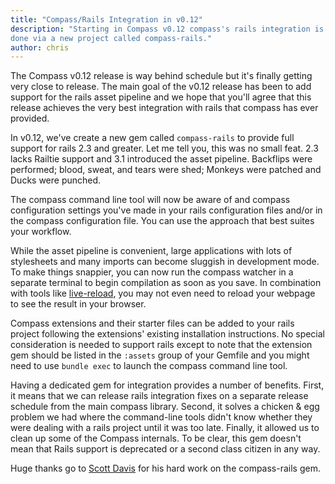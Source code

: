 ```yaml
---
title: "Compass/Rails Integration in v0.12"
description: "Starting in Compass v0.12 compass's rails integration is
done via a new project called compass-rails."
author: chris
---
```


The Compass v0.12 release is way behind schedule but it's finally getting
very close to release. The main goal of the v0.12 release has been to add
support for the rails asset pipeline and we hope that you'll agree that this
release achieves the very best integration with rails that compass has
ever provided.

In v0.12, we've create a new gem called `compass-rails` to provide full
support for rails 2.3 and greater. Let me tell you, this was no small
feat. 2.3 lacks Railtie support and 3.1 introduced the asset pipeline.
Backflips were performed; blood, sweat, and tears were shed; Monkeys
were patched and Ducks were punched.

The compass command line tool will now be aware of and compass
configuration settings you've made in your rails configuration files
and/or in the compass configuration file.  You can use the approach that
best suites your workflow.

While the asset pipeline is convenient, large applications with lots of
stylesheets and many imports can become sluggish in development mode. To
make things snappier, you can now run the compass watcher in a separate
terminal to begin compilation as soon as you save. In combination with
tools like [live-reload](https://github.com/mockko/livereload), you may
not even need to reload your webpage to see the result in your browser.

Compass extensions and their starter files can be added to your rails
project following the extensions' existing installation instructions.
No special consideration is needed to support rails except to note
that the extension gem should be listed in the `:assets` group of your
Gemfile and you might need to use `bundle exec` to launch the compass
command line tool.

Having a dedicated gem for integration provides a number of benefits.
First, it means that we can release rails integration fixes on a
separate release schedule from the main compass library. Second, it
solves a chicken & egg problem we had where the command-line tools
didn't know whether they were dealing with a rails project until it was
too late. Finally, it allowed us to clean up some of the Compass
internals. To be clear, this gem doesn't mean that Rails support is
deprecated or a second class citizen in any way.

Huge thanks go to [Scott Davis](https://github.com/scottdavis) for his
hard work on the compass-rails gem.
